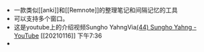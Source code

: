 - 一款类似[[anki]]和[[Remnote]]的整理笔记和间隔记忆的工具
- 可以支持多个窗口。
- 这是youtube上的介绍视频Sungho YahngVia[(44) Sungho Yahng - YouTube](https://www.youtube.com/channel/UCwVOZMFkrYVeUdlxDT2lwaw) [[20210116]] 下午7:36
- 
